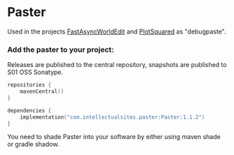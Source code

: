 # Paster

Used in the projects [FastAsyncWorldEdit](https://github.com/IntellectualSites/FastAsyncWorldEdit) and [PlotSquared](https://github.com/IntellectualSites/PlotSquared) as "debugpaste".

### Add the paster to your project:
Releases are published to the central repository, snapshots are published to S01 OSS Sonatype.

```kotlin
repositories {
    mavenCentral()
}

dependencies {
    implementation("com.intellectualsites.paster:Paster:1.1.2")
}
```
You need to shade Paster into your software by either using maven shade or gradle shadow.

